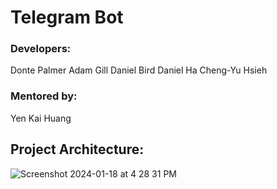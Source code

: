 # Telegram Bot

### Developers:
Donte Palmer
Adam Gill
Daniel Bird
Daniel Ha
Cheng-Yu Hsieh

### Mentored by:
Yen Kai Huang

## Project Architecture:

![Screenshot 2024-01-18 at 4 28 31 PM](https://github.com/adam-gill/tg_trading_bot/assets/81604772/6ee6ef67-48ab-4f44-90d9-6cfe0a311376)
